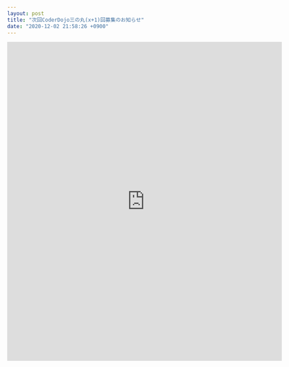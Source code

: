 ```yaml
---
layout: post
title: "次回CoderDojo三の丸(x+1)回募集のお知らせ"
date: "2020-12-02 21:58:26 +0900"
---
```

<iframe src="https://docs.google.com/forms/d/e/1FAIpQLSfWkoaFsKYKB15f9B1Ub5jB5ED3qP11amzWTAUTfbdwQ-wqRQ/viewform?embedded=true" width="640" height="744" frameborder="0" marginheight="0" marginwidth="0">読み込んでいます…</iframe>
